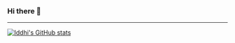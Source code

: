 ### Hi there 👋
***
[![Iddhi's GitHub stats](https://github-readme-stats.vercel.app/api?username=iddhi-sulakshana&show_icons=true&theme=dracula)](https://github.com/anuraghazra/github-readme-stats)
